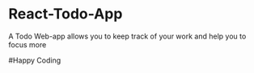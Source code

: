 # React-Todo-App
A Todo Web-app allows you to keep track of your work and help you to focus more

#Happy Coding
